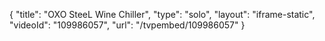 {
    "title": "OXO SteeL Wine Chiller",
    "type": "solo",
    "layout": "iframe-static",
    "videoId": "109986057",
    "url": "\/tvpembed\/109986057"
}